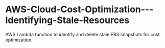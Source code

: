 # AWS-Cloud-Cost-Optimization---Identifying-Stale-Resources
AWS Lambda function to identify and delete stale EBS snapshots for cost optimization.
